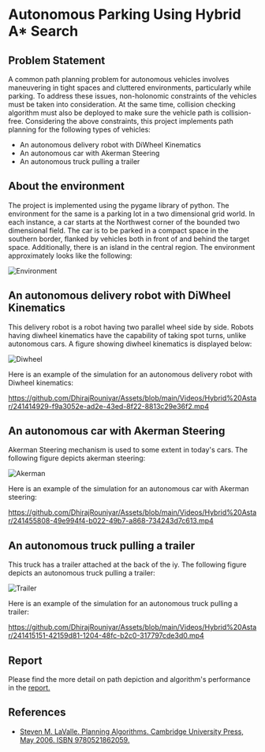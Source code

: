 # Autonomous Parking Using Hybrid A* Search

## Problem Statement
A common path planning problem for autonomous vehicles involves maneuvering in tight spaces and cluttered environments, particularly while parking. To address these issues, non-holonomic constraints of the vehicles must be taken into consideration. At the same time, collision checking algorithm must also be deployed to make sure the vehicle path is collision-free. Considering the above constraints, this project implements path planning for the following types of vehicles:
* An autonomous delivery robot with DiWheel Kinematics
* An autonomous car with Akerman Steering
* An autonomous truck pulling a trailer

## About the environment
The project is implemented using the pygame library of python. The environment for the same is a parking lot in a two dimensional grid world. In each instance, a car starts at the Northwest corner of the bounded two dimensional field. The car is to be parked in a compact space in the southern border, flanked by vehicles both in front of and behind the target space. Additionally, there is an island in the central region. The environment approximately looks like the following:

![Environment](https://github.com/DhirajRouniyar/Assets/blob/main/Images/Hybrid%20Astar/Map.png)


## An autonomous delivery robot with DiWheel Kinematics
  This delivery robot is a robot having two parallel wheel side by side. Robots having diwheel kinematics have the capability of taking spot turns, unlike autonomous cars. A figure showing diwheel kinematics is displayed below:

![Diwheel](https://github.com/DhirajRouniyar/Assets/blob/main/Images/Hybrid%20Astar/Map2.png)


Here is an example of the simulation for an autonomous delivery robot with Diwheel kinematics:



https://github.com/DhirajRouniyar/Assets/blob/main/Videos/Hybrid%20Astar/241414929-f9a3052e-ad2e-43ed-8f22-8813c29e36f2.mp4



## An autonomous car with Akerman Steering

Akerman Steering mechanism is used to some extent in today's cars. The following figure depicts akerman steering:

![Akerman](https://github.com/DhirajRouniyar/Assets/blob/main/Images/Hybrid%20Astar/Map3.png)


Here is an example of the simulation for an autonomous car with Akerman steering:



https://github.com/DhirajRouniyar/Assets/blob/main/Videos/Hybrid%20Astar/241455808-49e994f4-b022-49b7-a868-734243d7c613.mp4



## An autonomous truck pulling a trailer

This truck has a trailer attached at the back of the iy. The following figure depicts an autonomous truck pulling a trailer:

![Trailer](https://github.com/DhirajRouniyar/Assets/blob/main/Images/Hybrid%20Astar/Map4.png)



Here is an example of the simulation for an autonomous truck pulling a trailer:



https://github.com/DhirajRouniyar/Assets/blob/main/Videos/Hybrid%20Astar/241415151-42159d81-1204-48fc-b2c0-317797cde3d0.mp4


## Report

Please find the more detail on path depiction and algorithm's performance in the [report.](https://github.com/kt-krutarthtrivedi/Autonomous-Parking-Using-A-Star/blob/main/media/Report.pdf)




## References
* [Steven M. LaValle. Planning Algorithms. Cambridge University Press, May 2006. ISBN 9780521862059.](http://lavalle.pl/planning/)


